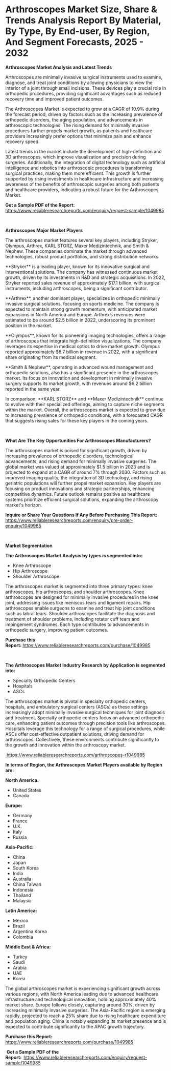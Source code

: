 <p><h1>Arthroscopes Market Size, Share & Trends Analysis Report By Material, By Type, By End-user, By Region, And Segment Forecasts, 2025 - 2032</h1></p><p><strong>Arthroscopes Market Analysis and Latest Trends</strong></p>
<p><p>Arthroscopes are minimally invasive surgical instruments used to examine, diagnose, and treat joint conditions by allowing physicians to view the interior of a joint through small incisions. These devices play a crucial role in orthopedic procedures, providing significant advantages such as reduced recovery time and improved patient outcomes.</p><p>The Arthroscopes Market is expected to grow at a CAGR of 10.9% during the forecast period, driven by factors such as the increasing prevalence of orthopedic disorders, the aging population, and advancements in arthroscopic technologies. The rising demand for minimally invasive procedures further propels market growth, as patients and healthcare providers increasingly prefer options that minimize pain and enhance recovery speed.</p><p>Latest trends in the market include the development of high-definition and 3D arthroscopes, which improve visualization and precision during surgeries. Additionally, the integration of digital technology such as artificial intelligence and robotics into arthroscopic procedures is transforming surgical practices, making them more efficient. This growth is further supported by rising investments in healthcare infrastructure and increasing awareness of the benefits of arthroscopic surgeries among both patients and healthcare providers, indicating a robust future for the Arthroscopes Market.</p></p>
<p><strong>Get a Sample PDF of the Report:&nbsp;</strong> <a href="https://www.reliableresearchreports.com/enquiry/request-sample/1049985?utm_campaign=2292&utm_medium=2&utm_source=Github&utm_content=ia&utm_term=13042025&utm_id=arthroscopes">https://www.reliableresearchreports.com/enquiry/request-sample/1049985</a></p>
<p>&nbsp;</p>
<p><strong>Arthroscopes Major Market Players</strong></p>
<p><p>The arthroscopes market features several key players, including Stryker, Olympus, Arthrex, KARL STORZ, Maxer Medizintechnik, and Smith & Nephew. These companies dominate the market through advanced technologies, robust product portfolios, and strong distribution networks.</p><p>**Stryker** is a leading player, known for its innovative surgical and interventional solutions. The company has witnessed continuous market growth, driven by its investments in R&D and strategic acquisitions. In 2022, Stryker reported sales revenue of approximately $17.1 billion, with surgical instruments, including arthroscopes, being a significant contributor.</p><p>**Arthrex**, another dominant player, specializes in orthopedic minimally invasive surgical solutions, focusing on sports medicine. The company is expected to maintain strong growth momentum, with anticipated market expansions in North America and Europe. Arthrex’s revenues were estimated to be around $2.5 billion in 2022, underscoring its prominent position in the market.</p><p>**Olympus**, known for its pioneering imaging technologies, offers a range of arthroscopes that integrate high-definition visualizations. The company leverages its expertise in medical optics to drive market growth. Olympus reported approximately $6.7 billion in revenue in 2022, with a significant share originating from its medical segment.</p><p>**Smith & Nephew**, operating in advanced wound management and orthopedic solutions, also has a significant presence in the arthroscopes market. Its focus on innovation and development in minimally invasive surgery supports its market growth, with revenues around $6.2 billion reported in the same year.</p><p>In comparison, **KARL STORZ** and **Maxer Medizintechnik** continue to evolve with their specialized offerings, aiming to capture niche segments within the market. Overall, the arthroscopes market is expected to grow due to increasing prevalence of orthopedic conditions, with a forecasted CAGR that suggests rising sales for these key players in the coming years.</p></p>
<p>&nbsp;</p>
<p><strong>What Are The Key Opportunities For Arthroscopes Manufacturers?</strong></p>
<p><p>The arthroscopes market is poised for significant growth, driven by increasing prevalence of orthopedic disorders, technological advancements, and rising demand for minimally invasive surgeries. The global market was valued at approximately $1.5 billion in 2023 and is projected to expand at a CAGR of around 7% through 2030. Factors such as improved imaging quality, the integration of 3D technology, and rising geriatric populations will further propel market expansion. Key players are focusing on product innovations and strategic partnerships, enhancing competitive dynamics. Future outlook remains positive as healthcare systems prioritize efficient surgical solutions, expanding the arthroscopy market's horizon.</p></p>
<p><strong>Inquire or Share Your Questions If Any Before Purchasing This Report:</strong> <a href="https://www.reliableresearchreports.com/enquiry/pre-order-enquiry/1049985?utm_campaign=2292&utm_medium=2&utm_source=Github&utm_content=ia&utm_term=13042025&utm_id=arthroscopes">https://www.reliableresearchreports.com/enquiry/pre-order-enquiry/1049985</a></p>
<p>&nbsp;</p>
<p><strong>Market Segmentation</strong></p>
<p><strong>The Arthroscopes Market Analysis by types is segmented into:</strong></p>
<p><ul><li>Knee Arthroscope</li><li>Hip Arthroscope</li><li>Shoulder Arthroscope</li></ul></p>
<p><p>The arthroscopes market is segmented into three primary types: knee arthroscopes, hip arthroscopes, and shoulder arthroscopes. Knee arthroscopes are designed for minimally invasive procedures in the knee joint, addressing issues like meniscus tears and ligament repairs. Hip arthroscopes enable surgeons to examine and treat hip joint conditions such as labral tears. Shoulder arthroscopes facilitate the diagnosis and treatment of shoulder problems, including rotator cuff tears and impingement syndromes. Each type contributes to advancements in orthopedic surgery, improving patient outcomes.</p></p>
<p><strong>Purchase this Report:&nbsp;</strong><a href="https://www.reliableresearchreports.com/purchase/1049985?utm_campaign=2292&utm_medium=2&utm_source=Github&utm_content=ia&utm_term=13042025&utm_id=arthroscopes">https://www.reliableresearchreports.com/purchase/1049985</a></p>
<p>&nbsp;</p>
<p><strong>The Arthroscopes Market Industry Research by Application is segmented into:</strong></p>
<p><ul><li>Specialty Orthopedic Centers</li><li>Hospitals</li><li>ASCs</li></ul></p>
<p><p>The arthroscopes market is pivotal in specialty orthopedic centers, hospitals, and ambulatory surgical centers (ASCs) as these settings increasingly adopt minimally invasive surgical techniques for joint diagnosis and treatment. Specialty orthopedic centers focus on advanced orthopedic care, enhancing patient outcomes through precision tools like arthroscopes. Hospitals leverage this technology for a range of surgical procedures, while ASCs offer cost-effective outpatient solutions, driving demand for arthroscopes. Collectively, these environments contribute significantly to the growth and innovation within the arthroscopy market.</p></p>
<p><a href="https://www.reliableresearchreports.com/arthroscopes-r1049985?utm_campaign=2292&utm_medium=2&utm_source=Github&utm_content=ia&utm_term=13042025&utm_id=arthroscopes">&nbsp;https://www.reliableresearchreports.com/arthroscopes-r1049985</a></p>
<p><strong>In terms of Region, the Arthroscopes Market Players available by Region are:</strong></p>
<p>
    <p> <strong> North America: </strong>
        <ul>
            <li>United States</li>
            <li>Canada</li>
        </ul>
        </p> 
    <p> <strong> Europe: </strong>
        <ul>
            <li>Germany</li>
            <li>France</li>
            <li>U.K.</li>
            <li>Italy</li>
            <li>Russia</li>
        </ul>
        </p> 
    <p> <strong> Asia-Pacific: </strong>
        <ul>
            <li>China</li>
            <li>Japan</li>
            <li>South Korea</li>
            <li>India</li>
            <li>Australia</li>
            <li>China Taiwan</li>
            <li>Indonesia</li>
            <li>Thailand</li>
            <li>Malaysia</li>
        </ul>
        </p> 
    <p> <strong> Latin America: </strong>
        <ul>
            <li>Mexico</li>
            <li>Brazil</li>
            <li>Argentina Korea</li>
            <li>Colombia</li>
        </ul>
        </p> 
    <p> <strong> Middle East & Africa: </strong>
        <ul>
            <li>Turkey</li>
            <li>Saudi</li>
            <li>Arabia</li>
            <li>UAE</li>
            <li>Korea</li>
        </ul>
    </p>
    </p>
<p><p>The global arthroscopes market is experiencing significant growth across various regions, with North America leading due to advanced healthcare infrastructure and technological innovation, holding approximately 40% market share. Europe follows closely, capturing around 30%, driven by increasing minimally invasive surgeries. The Asia-Pacific region is emerging rapidly, projected to reach a 25% share due to rising healthcare expenditure and population aging. China is notably expanding its market presence and is expected to contribute significantly to the APAC growth trajectory.</p></p>
<p><strong>Purchase this Report: </strong><a href="https://www.reliableresearchreports.com/purchase/1049985?utm_campaign=2292&utm_medium=2&utm_source=Github&utm_content=ia&utm_term=13042025&utm_id=arthroscopes">https://www.reliableresearchreports.com/purchase/1049985</a></p>
<p>&nbsp;<strong>Get a Sample PDF of the Report:&nbsp;&nbsp;</strong><a href="https://www.reliableresearchreports.com/enquiry/request-sample/1049985?utm_campaign=2292&utm_medium=2&utm_source=Github&utm_content=ia&utm_term=13042025&utm_id=arthroscopes">https://www.reliableresearchreports.com/enquiry/request-sample/1049985</a></p>
<p><strong></strong></p>
<p><p></p><p></p><p></p></p>
